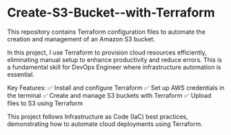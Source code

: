 # Create-S3-Bucket--with-Terraform
This repository contains Terraform configuration files to automate the creation and management of an Amazon S3 bucket.

In this project, I use Terraform to provision cloud resources efficiently, eliminating manual setup to enhance productivity and reduce errors. This is a fundamental skill for DevOps Engineer where infrastructure automation is essential.

Key Features:
✅ Install and configure Terraform
✅ Set up AWS credentials in the terminal
✅ Create and manage S3 buckets with Terraform
✅ Upload files to S3 using Terraform

This project follows Infrastructure as Code (IaC) best practices, demonstrating how to automate cloud deployments using Terraform.
